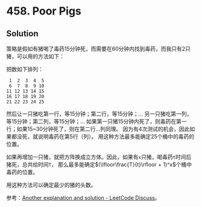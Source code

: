 # 458. Poor Pigs

## Solution

策略是假如有猪喝了毒药15分钟死，而需要在60分钟内找到毒药，而我只有2只猪，可以用的方法如下：

把数如下排列：

```
 1  2  3  4  5
 6  7  8  9 10
11 12 13 14 15
16 17 18 19 20
21 22 23 24 25
```

然后让一只猪吃第一行，等15分钟；第二行，等15分钟；...
另一只猪吃第一列，等15分钟；第二列，等15分钟；...
如果第一只猪15分钟内死了，则毒药在第一行；如果15~30分钟死了，则在第二行...列同理。
因为有4次测试的机会，因此如果都没死，就说明毒药在第5行（列）。
用这种方法最多能确定25个桶中的毒药的位置。

如果再增加一只猪，就把方阵换成立方体。因此，如果有`x`只猪，喝毒药`t`时间后猪死，总共给时间`T`，
那么最多能确定$(\lfloor\frac{T}{t}\rfloor + 1)^x$个桶中毒药的位置。

用这种方法可以确定最少的猪的头数。

参考：[Another explanation and solution - LeetCode Discuss](https://leetcode.com/problems/poor-pigs/discuss/94266/Another-explanation-and-solution)。